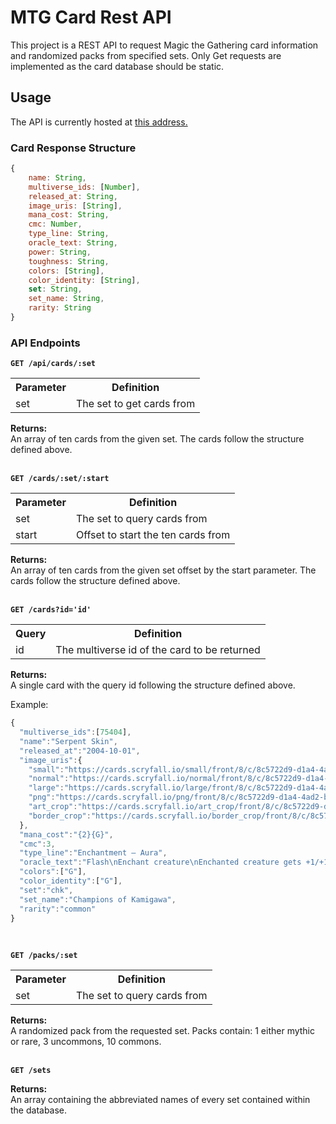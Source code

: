 # MTG Card Rest API

This project is a REST API to request Magic the Gathering card information and randomized packs from specified sets. Only Get requests are implemented as the card database should be static.

## Usage

The API is currently hosted at [this address.](http://143.198.62.169:3333/api)

### Card Response Structure

```javascript
{
    name: String,
    multiverse_ids: [Number],
    released_at: String,
    image_uris: [String],
    mana_cost: String,
    cmc: Number,
    type_line: String,
    oracle_text: String,
    power: String,
    toughness: String,
    colors: [String],
    color_identity: [String],
    set: String,
    set_name: String,
    rarity: String
}
```

### API Endpoints

<b>`GET /api/cards/:set`</b>

<table>
  <tr>
    <th>Parameter</th>
    <th>Definition</th>
  </tr>
  <tr>
    <td>set</td>
    <td>The set to get cards from</td>
  </tr>
</table>

<b>Returns:</b><br>
An array of ten cards from the given set. The cards follow the structure defined above.<br><br>


<b>`GET /cards/:set/:start`</b>

<table>
  <tr>
    <th>Parameter</th>
    <th>Definition</th>
  </tr>
  <tr>
    <td>set</td>
    <td>The set to query cards from</td>
  </tr>
  <tr>
    <td>start</td>
    <td>Offset to start the ten cards from</td>
  </tr>
</table>

<b>Returns:</b><br>
An array of ten cards from the given set offset by the start parameter. The cards follow the structure defined above.<br><br>


<b>`GET /cards?id='id'`</b>

<table>
  <tr>
    <th>Query</th>
    <th>Definition</th>
  </tr>
  <tr>
    <td>id</td>
    <td>The multiverse id of the card to be returned</td>
  </tr>
</table>

<b>Returns:</b><br>
A single card with the query id following the structure defined above.<br>

Example:<br>
```javascript
{
  "multiverse_ids":[75404],
  "name":"Serpent Skin",
  "released_at":"2004-10-01",
  "image_uris":{
    "small":"https://cards.scryfall.io/small/front/8/c/8c5722d9-d1a4-4ad2-bf85-db666d4a30d9.jpg?1562762476",
    "normal":"https://cards.scryfall.io/normal/front/8/c/8c5722d9-d1a4-4ad2-bf85-db666d4a30d9.jpg?1562762476",
    "large":"https://cards.scryfall.io/large/front/8/c/8c5722d9-d1a4-4ad2-bf85-db666d4a30d9.jpg?1562762476",
    "png":"https://cards.scryfall.io/png/front/8/c/8c5722d9-d1a4-4ad2-bf85-db666d4a30d9.png?1562762476",
    "art_crop":"https://cards.scryfall.io/art_crop/front/8/c/8c5722d9-d1a4-4ad2-bf85-db666d4a30d9.jpg?1562762476",
    "border_crop":"https://cards.scryfall.io/border_crop/front/8/c/8c5722d9-d1a4-4ad2-bf85-db666d4a30d9.jpg?1562762476"
  },
  "mana_cost":"{2}{G}",
  "cmc":3,
  "type_line":"Enchantment — Aura",
  "oracle_text":"Flash\nEnchant creature\nEnchanted creature gets +1/+1.\n{G}: Regenerate enchanted creature.",
  "colors":["G"],
  "color_identity":["G"],
  "set":"chk",
  "set_name":"Champions of Kamigawa",
  "rarity":"common"
}
```
<br>

<b>`GET /packs/:set`</b>

<table>
  <tr>
    <th>Parameter</th>
    <th>Definition</th>
  </tr>
  <tr>
    <td>set</td>
    <td>The set to query cards from</td>
  </tr>
</table>

<b>Returns:</b><br>
A randomized pack from the requested set. Packs contain: 1 either mythic or rare, 3 uncommons, 10 commons.<br><br>


<b>`GET /sets`</b>

<b>Returns:</b><br>
An array containing the abbreviated names of every set contained within the database.<br><br>
